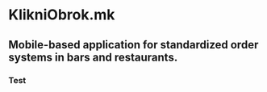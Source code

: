 # KlikniObrok.mk
## Mobile-based application for standardized order systems in bars and restaurants.

### Test
